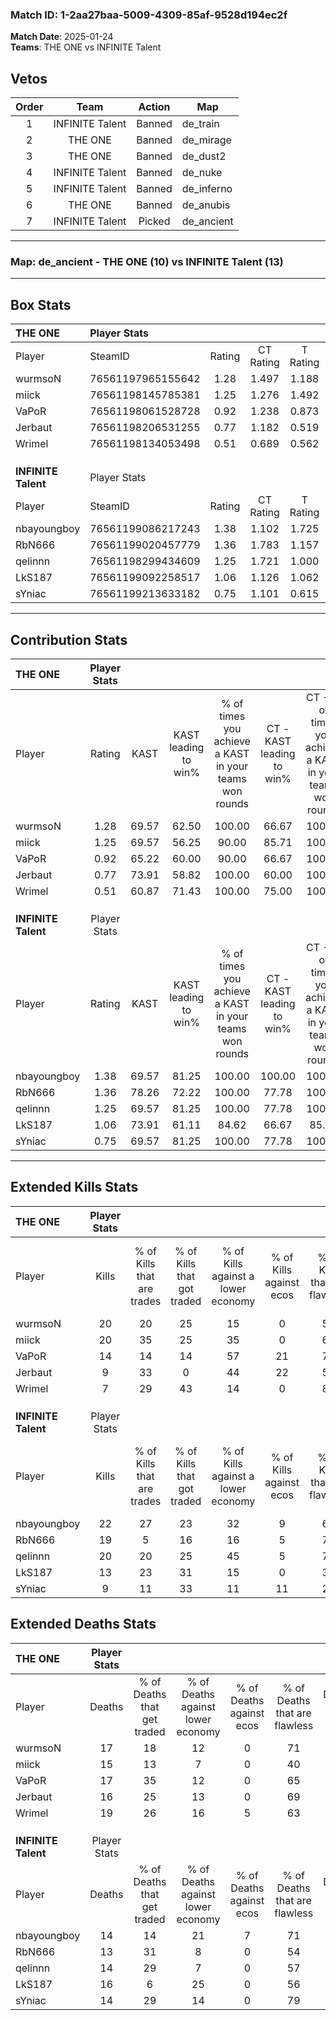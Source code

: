 ### Match ID: 1-2aa27baa-5009-4309-85af-9528d194ec2f  
**Match Date**: 2025-01-24  
**Teams**: THE ONE vs INFINITE Talent  

## Vetos  

| Order | Team | Action | Map |
| :---: | :--: | :----: | --- |
| 1 | INFINITE Talent | Banned | de_train |
| 2 | THE ONE | Banned | de_mirage |
| 3 | THE ONE | Banned | de_dust2 |
| 4 | INFINITE Talent | Banned | de_nuke |
| 5 | INFINITE Talent | Banned | de_inferno |
| 6 | THE ONE | Banned | de_anubis |
| 7 | INFINITE Talent | Picked | de_ancient |

---  

### **Map**: de_ancient - THE ONE (10) vs INFINITE Talent (13)  
---  

## Box Stats  

| **THE ONE**         | Player Stats      |        |           |          |       |      |       |         |        |      |     |
| :- | :- | :-: | :-: | :-: | :-: | :-: | :-: | :-: | :-: | :-: | :-: |
| Player              | SteamID           | Rating | CT Rating | T Rating | KAST  | ADR  | Kills | Assists | Deaths | K/D  | HS% |
| wurmsoN             | 76561197965155642 |  1.28  |   1.497   |  1.188   | 69.57 | 99.0 |  20   |    8    |   17   | 1.18 | 55  |
| miick               | 76561198145785381 |  1.25  |   1.276   |  1.492   | 69.57 | 84.0 |  20   |    2    |   15   | 1.33 | 60  |
| VaPoR               | 76561198061528728 |  0.92  |   1.238   |  0.873   | 65.22 | 71.4 |  14   |    6    |   17   | 0.82 |  7  |
| Jerbaut             | 76561198206531255 |  0.77  |   1.182   |  0.519   | 73.91 | 56.8 |   9   |    5    |   16   | 0.56 | 33  |
| Wrimel              | 76561198134053498 |  0.51  |   0.689   |  0.562   | 60.87 | 50.6 |   7   |    5    |   19   | 0.37 | 57  |
|                     |                   |        |           |          |       |      |       |         |        |      |     |
|                     |                   |        |           |          |       |      |       |         |        |      |     |
|                     |                   |        |           |          |       |      |       |         |        |      |     |
| **INFINITE Talent** | Player Stats      |        |           |          |       |      |       |         |        |      |     |
| Player              | SteamID           | Rating | CT Rating | T Rating | KAST  | ADR  | Kills | Assists | Deaths | K/D  | HS% |
| nbayoungboy         | 76561199086217243 |  1.38  |   1.102   |  1.725   | 69.57 | 93.5 |  22   |    2    |   14   | 1.57 | 63  |
| RbN666              | 76561199020457779 |  1.36  |   1.783   |  1.157   | 78.26 | 94.0 |  19   |    4    |   13   | 1.46 | 63  |
| qelinnn             | 76561198299434609 |  1.25  |   1.721   |  1.000   | 69.57 | 75.6 |  20   |    3    |   14   | 1.43 | 60  |
| LkS187              | 76561199092258517 |  1.06  |   1.126   |  1.062   | 73.91 | 89.2 |  13   |   13    |   16   | 0.81 | 61  |
| sYniac              | 76561199213633182 |  0.75  |   1.101   |  0.615   | 69.57 | 48.4 |   9   |    3    |   14   | 0.64 | 33  |
---  

## Contribution Stats  

| **THE ONE**         | Player Stats |       |                      |                                                        |                           |                                                             |                          |                                                            |
| :- | :-: | :-: | :-: | :-: | :-: | :-: | :-: | :-: |
| Player              |    Rating    | KAST  | KAST leading to win% | % of times you achieve a KAST in your teams won rounds | CT - KAST leading to win% | CT - % of times you achieve a KAST in your teams won rounds | T - KAST leading to win% | T - % of times you achieve a KAST in your teams won rounds |
| wurmsoN             |     1.28     | 69.57 |        62.50         |                         100.00                         |           66.67           |                           100.00                            |          57.14           |                           100.00                           |
| miick               |     1.25     | 69.57 |        56.25         |                         90.00                          |           85.71           |                           100.00                            |          33.33           |                           75.00                            |
| VaPoR               |     0.92     | 65.22 |        60.00         |                         90.00                          |           66.67           |                           100.00                            |          50.00           |                           75.00                            |
| Jerbaut             |     0.77     | 73.91 |        58.82         |                         100.00                         |           60.00           |                           100.00                            |          57.14           |                           100.00                           |
| Wrimel              |     0.51     | 60.87 |        71.43         |                         100.00                         |           75.00           |                           100.00                            |          66.67           |                           100.00                           |
|                     |              |       |                      |                                                        |                           |                                                             |                          |                                                            |
|                     |              |       |                      |                                                        |                           |                                                             |                          |                                                            |
|                     |              |       |                      |                                                        |                           |                                                             |                          |                                                            |
| **INFINITE Talent** | Player Stats |       |                      |                                                        |                           |                                                             |                          |                                                            |
| Player              |    Rating    | KAST  | KAST leading to win% | % of times you achieve a KAST in your teams won rounds | CT - KAST leading to win% | CT - % of times you achieve a KAST in your teams won rounds | T - KAST leading to win% | T - % of times you achieve a KAST in your teams won rounds |
| nbayoungboy         |     1.38     | 69.57 |        81.25         |                         100.00                         |          100.00           |                           100.00                            |          66.67           |                           100.00                           |
| RbN666              |     1.36     | 78.26 |        72.22         |                         100.00                         |           77.78           |                           100.00                            |          66.67           |                           100.00                           |
| qelinnn             |     1.25     | 69.57 |        81.25         |                         100.00                         |           77.78           |                           100.00                            |          85.71           |                           100.00                           |
| LkS187              |     1.06     | 73.91 |        61.11         |                         84.62                          |           66.67           |                            85.71                            |          55.56           |                           83.33                            |
| sYniac              |     0.75     | 69.57 |        81.25         |                         100.00                         |           77.78           |                           100.00                            |          85.71           |                           100.00                           |
---  

## Extended Kills Stats  

| **THE ONE**         | Player Stats |                            |                            |                                    |                         |                              |                                 |                                       |                    |           |
| :- | :-: | :-: | :-: | :-: | :-: | :-: | :-: | :-: | :-: | :-: |
| Player              |    Kills     | % of Kills that are trades | % of Kills that got traded | % of Kills against a lower economy | % of Kills against ecos | % of Kills that are flawless | % of Kills that are close duels | % of Kills that are assisted by flash | Pistol Round Kills | AWP Kills |
| wurmsoN             |      20      |             20             |             25             |                 15                 |            0            |              55              |               10                |                   5                   |         2          |     4     |
| miick               |      20      |             35             |             25             |                 35                 |            0            |              65              |                5                |                   5                   |         0          |     1     |
| VaPoR               |      14      |             14             |             14             |                 57                 |           21            |              71              |                7                |                   7                   |         8          |     1     |
| Jerbaut             |      9       |             33             |             0              |                 44                 |           22            |              56              |               33                |                  11                   |         0          |     0     |
| Wrimel              |      7       |             29             |             43             |                 14                 |            0            |              86              |                0                |                  14                   |         0          |     1     |
|                     |              |                            |                            |                                    |                         |                              |                                 |                                       |                    |           |
|                     |              |                            |                            |                                    |                         |                              |                                 |                                       |                    |           |
|                     |              |                            |                            |                                    |                         |                              |                                 |                                       |                    |           |
| **INFINITE Talent** | Player Stats |                            |                            |                                    |                         |                              |                                 |                                       |                    |           |
| Player              |    Kills     | % of Kills that are trades | % of Kills that got traded | % of Kills against a lower economy | % of Kills against ecos | % of Kills that are flawless | % of Kills that are close duels | % of Kills that are assisted by flash | Pistol Round Kills | AWP Kills |
| nbayoungboy         |      22      |             27             |             23             |                 32                 |            9            |              64              |                5                |                  18                   |         0          |     2     |
| RbN666              |      19      |             5              |             16             |                 16                 |            5            |              79              |                0                |                   0                   |         0          |     2     |
| qelinnn             |      20      |             20             |             25             |                 45                 |            5            |              75              |               10                |                  10                   |         0          |     2     |
| LkS187              |      13      |             23             |             31             |                 15                 |            0            |              38              |                0                |                   8                   |         0          |     3     |
| sYniac              |      9       |             11             |             33             |                 11                 |           11            |              22              |                0                |                   0                   |         5          |     1     |
## Extended Deaths Stats  

| **THE ONE**         | Player Stats |                             |                                   |                          |                               |                            |                           |               |
| :- | :-: | :-: | :-: | :-: | :-: | :-: | :-: | :-: |
| Player              |    Deaths    | % of Deaths that get traded | % of Deaths against lower economy | % of Deaths against ecos | % of Deaths that are flawless | % of Deaths that are close | % of Deaths while blinded | Deaths to AWP |
| wurmsoN             |      17      |             18              |                12                 |            0             |              71               |             0              |            24             |       1       |
| miick               |      15      |             13              |                 7                 |            0             |              40               |             13             |             7             |       1       |
| VaPoR               |      17      |             35              |                12                 |            0             |              65               |             0              |             0             |       2       |
| Jerbaut             |      16      |             25              |                13                 |            0             |              69               |             6              |             6             |       0       |
| Wrimel              |      19      |             26              |                16                 |            5             |              63               |             0              |             5             |       1       |
|                     |              |                             |                                   |                          |                               |                            |                           |               |
|                     |              |                             |                                   |                          |                               |                            |                           |               |
|                     |              |                             |                                   |                          |                               |                            |                           |               |
| **INFINITE Talent** | Player Stats |                             |                                   |                          |                               |                            |                           |               |
| Player              |    Deaths    | % of Deaths that get traded | % of Deaths against lower economy | % of Deaths against ecos | % of Deaths that are flawless | % of Deaths that are close | % of Deaths while blinded | Deaths to AWP |
| nbayoungboy         |      14      |             14              |                21                 |            7             |              71               |             7              |             7             |       1       |
| RbN666              |      13      |             31              |                 8                 |            0             |              54               |             8              |             8             |       4       |
| qelinnn             |      14      |             29              |                 7                 |            0             |              57               |             7              |             7             |       1       |
| LkS187              |      16      |              6              |                25                 |            0             |              56               |             19             |             6             |       2       |
| sYniac              |      14      |             29              |                14                 |            0             |              79               |             7              |             7             |       2       |
